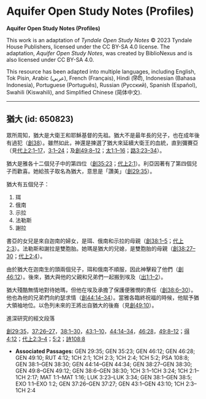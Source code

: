 # Aquifer Open Study Notes (Profiles)

**Aquifer Open Study Notes (Profiles)**

This work is an adaptation of *Tyndale Open Study Notes* © 2023 Tyndale House Publishers, licensed under the CC BY\-SA 4\.0 license. The adaptation, *Aquifer Open Study Notes*, was created by BiblioNexus and is also licensed under CC BY\-SA 4\.0\.

This resource has been adapted into multiple languages, including English, Tok Pisin, Arabic (عربي), French (Français), Hindi (हिंदी), Indonesian (Bahasa Indonesia), Portuguese (Português), Russian (Русский), Spanish (Español), Swahili (Kiswahili), and Simplified Chinese (简体中文).



--------------------------------

## 猶大 (id: 650823)

眾所周知，猶大是大衛王和耶穌基督的先祖。猶大不是最年長的兒子，也在成年後有過犯（[創38](https://ref.ly/Gen38:1-Gen38:30)）。雖然如此，神還是揀選了猶大來延續大衛王的血統，直到彌賽亞（見[代上2:1–17](https://ref.ly/1Chr2:1-1Chr2:17)，[3:1–24](https://ref.ly/1Chr3:1-1Chr3:24)；及[創49:8–12](https://ref.ly/Gen49:8-Gen49:12)；[太1:1–16](https://ref.ly/Matt1:1-Matt1:16)；[路3:23–34](https://ref.ly/Luke3:23-Luke3:34)）。

猶大是雅各十二個兒子中的第四位（[創35:23](https://ref.ly/Gen35:23)；[代上2:1](https://ref.ly/1Chr2:1)）。利亞因著有了第四個兒子而歡喜。她給孩子取名為猶大，意思是「讚美」（[創29:35](https://ref.ly/Gen29:35)）。

猶大有五個兒子：

1. 珥
2. 俄南
3. 示拉
4. 法勒斯
5. 謝拉

書亞的女兒是來自迦南的婦女，是珥、俄南和示拉的母親（[創38:1–5](https://ref.ly/Gen38:1-Gen38:5)；[代上2:3](https://ref.ly/1Chr2:3)）。法勒斯和謝拉是雙胞胎。她瑪是猶大的兒媳，是雙胞胎的母親（[創38:27–30](https://ref.ly/Gen38:27-Gen38:30)；[代上2:4](https://ref.ly/1Chr2:4)）。

由於猶大在迦南生的頭兩個兒子，珥和俄南不順服，因此神擊殺了他們（[創46:12](https://ref.ly/Gen46:12)）。後來，猶大與他的父親和兄弟們一起搬到埃及（[出1:1–2](https://ref.ly/Exod1:1-Exod1:2)）。

猶大殘酷無情地對待她瑪，但他在埃及承擔了保護便雅憫的責任（[創38:6–30](https://ref.ly/Gen38:6-Gen38:30)）。他也為他的兄弟們向約瑟求情（[創44:14–34](https://ref.ly/Gen44:14-Gen44:34)）。當雅各臨終祝福的時候，他賦予猶大領袖地位。以色列未來的王將出自猶大的後裔（見[創49:10](https://ref.ly/Gen49:10)）。

進深研究的經文段落

[創29:35](https://ref.ly/Gen29:35)，[37:26–27](https://ref.ly/Gen37:26-Gen37:27)，[38:1–30](https://ref.ly/Gen38:1-Gen38:30)，[43:1–10](https://ref.ly/Gen43:1-Gen43:10)，[44:14–34](https://ref.ly/Gen44:14-Gen44:34)，[46:28](https://ref.ly/Gen46:28)，[49:8–12](https://ref.ly/Gen49:8-Gen49:12)；[得4:12](https://ref.ly/Ruth4:12)；[代上2:3–4](https://ref.ly/1Chr2:3-1Chr2:4)；[5:2](https://ref.ly/1Chr5:2)；[詩108:8](https://ref.ly/Ps108:8)

* **Associated Passages:** GEN 29:35; GEN 35:23; GEN 46:12; GEN 46:28; GEN 49:10; RUT 4:12; 1CH 2:1; 1CH 2:3; 1CH 2:4; 1CH 5:2; PSA 108:8; GEN 38:1–GEN 38:30; GEN 44:14–GEN 44:34; GEN 38:27–GEN 38:30; GEN 49:8–GEN 49:12; GEN 38:6–GEN 38:30; 1CH 3:1–1CH 3:24; 1CH 2:1–1CH 2:17; MAT 1:1–MAT 1:16; LUK 3:23–LUK 3:34; GEN 38:1–GEN 38:5; EXO 1:1–EXO 1:2; GEN 37:26–GEN 37:27; GEN 43:1–GEN 43:10; 1CH 2:3–1CH 2:4

